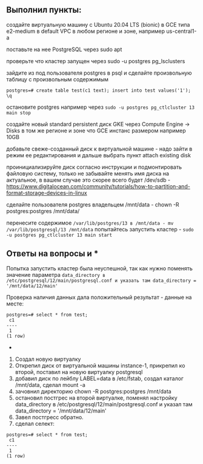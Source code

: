 ## Выполнил пункты:

создайте виртуальную машину c Ubuntu 20.04 LTS (bionic) в GCE типа e2-medium в default VPC в любом регионе и зоне, например us-central1-a

поставьте на нее PostgreSQL через sudo apt

проверьте что кластер запущен через sudo -u postgres pg_lsclusters

зайдите из под пользователя postgres в psql и сделайте произвольную таблицу с произвольным содержимым 

`postgres=# create table test(c1 text); insert into test values('1'); \q`

остановите postgres например через `sudo -u postgres pg_ctlcluster 13 main stop`

создайте новый standard persistent диск GKE через Compute Engine -> Disks в том же регионе и зоне что GCE инстанс размером например 10GB

добавьте свеже-созданный диск к виртуальной машине - надо зайти в режим ее редактирования и дальше выбрать пункт attach existing disk

проинициализируйте диск согласно инструкции и подмонтировать файловую систему, только не забывайте менять имя диска на актуальное, в вашем случае это скорее всего будет /dev/sdb - https://www.digitalocean.com/community/tutorials/how-to-partition-and-format-storage-devices-in-linux

сделайте пользователя postgres владельцем /mnt/data - chown -R postgres:postgres /mnt/data/

перенесите содержимое `/var/lib/postgres/13 в /mnt/data - mv /var/lib/postgresql/13 /mnt/data`
попытайтесь запустить кластер - `sudo -u postgres pg_ctlcluster 13 main start`


## Ответы на вопросы и *

Попытка запустить кластер была неуспешной, так как нужно поменять значение параметра `data_directory в /etc/postgresql/12/main/postgresql.conf и указать там data_directory = '/mnt/data/12/main'`

Проверка наличия данных дала положительный результат - данные на месте:

```
postgres=# select * from test;
 c1
----
 1
(1 row)
```

*

1. Создал новую виртуалку
2. Открепил диск от виртуальной машины instance-1, прикрепил ко второй, поставил на новую виртуалку postgresql
3. добавил диск по лейблу LABEL=data в /etc/fstab, создал каталог /mnt/data, сделал mount -a
4. зачовнил директорию chown -R postgres:postgres /mnt/data
5. остановил постгрес на второй виртуалке, поменял настройку data_directory в /etc/postgresql/12/main/postgresql.conf и указал там data_directory = '/mnt/data/12/main'
6. Завел постгресс обратно.
7. сделал селект:

```
postgres=# select * from test;
 c1
----
 1
(1 row)
```